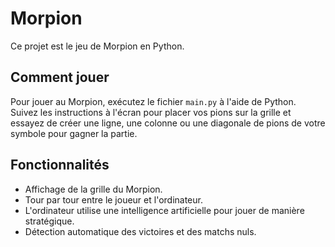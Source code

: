 # Morpion

Ce projet est le jeu de Morpion en Python.

## Comment jouer

Pour jouer au Morpion, exécutez le fichier `main.py` à l'aide de Python. Suivez les instructions à l'écran pour placer vos pions sur la grille et essayez de créer une ligne, une colonne ou une diagonale de pions de votre symbole pour gagner la partie.

## Fonctionnalités

- Affichage de la grille du Morpion.
- Tour par tour entre le joueur et l'ordinateur.
- L'ordinateur utilise une intelligence artificielle pour jouer de manière stratégique.
- Détection automatique des victoires et des matchs nuls.
